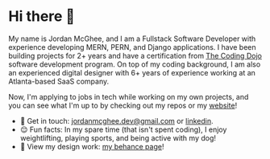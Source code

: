 # Hi there 👋
My name is Jordan McGhee, and I am a Fullstack Software Developer with experience developing MERN, PERN, and Django applications. I have been building projects for 2+ years and have a certification from [The Coding Dojo](https://www.codingdojo.com/) software development program. On top of my coding background, I am also an experienced digital designer with 6+ years of experience working at an Atlanta-based SaaS company. 

Now, I'm applying to jobs in tech while working on my own projects, and you can see what I'm up to by checking out my repos or my [website](https://jordanmcghee-portfolio.web.app/)!

- 💬 Get in touch: [jordanmcghee.dev@gmail.com](mailto:jordanmcghee.dev@gmail.com) or [linkedin](https://www.linkedin.com/in/jordan-mcghee-048939117/).
- 😌 Fun facts: In my spare time (that isn't spent coding), I enjoy weightlifting, playing sports, and being active with my dog!
- 🎨 View my design work: [my behance page](https://www.behance.net/jordanmcghee)!
